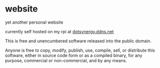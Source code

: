 # website
yet another personal website

currently self hosted on my rpi at [dotsynergy.ddns.net](dotsynergy.ddns.net)

This is free and unencumbered software released into the public domain.

Anyone is free to copy, modify, publish, use, compile, sell, or
distribute this software, either in source code form or as a compiled
binary, for any purpose, commercial or non-commercial, and by any
means.
